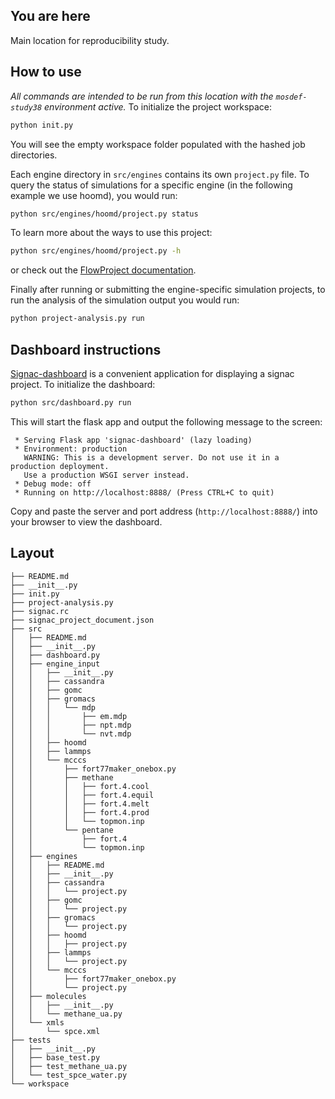 ## You are here
Main location for reproducibility study.

## How to use
*All commands are intended to be run from this location with the `mosdef-study38` environment active.*
To initialize the project workspace:
```bash
python init.py
```
You will see the empty workspace folder populated with the hashed job directories.

Each engine directory in `src/engines` contains its own `project.py` file. To query the status of simulations for a specific engine (in the following example we use hoomd), you would run:
```bash
python src/engines/hoomd/project.py status
```

To learn more about the ways to use this project:
```bash
python src/engines/hoomd/project.py -h
```
or check out the [FlowProject documentation](https://docs.signac.io/en/latest/flow-project.html).

Finally after running or submitting the engine-specific simulation projects, to run the analysis of the simulation output you would run:
```bash
python project-analysis.py run
```

## Dashboard instructions
[Signac-dashboard](https://docs.signac.io/projects/dashboard/en/latest/) is a convenient application for displaying a signac project. To initialize the dashboard:
```bash
python src/dashboard.py run
```

This will start the flask app and output the following message to the screen:
```
 * Serving Flask app 'signac-dashboard' (lazy loading)
 * Environment: production
   WARNING: This is a development server. Do not use it in a production deployment.
   Use a production WSGI server instead.
 * Debug mode: off
 * Running on http://localhost:8888/ (Press CTRL+C to quit)
```
Copy and paste the server and port address (`http://localhost:8888/`) into your browser to view the dashboard.

## Layout

```
├── README.md
├── __init__.py
├── init.py
├── project-analysis.py
├── signac.rc
├── signac_project_document.json
├── src
│   ├── README.md
│   ├── __init__.py
│   ├── dashboard.py
│   ├── engine_input
│   │   ├── __init__.py
│   │   ├── cassandra
│   │   ├── gomc
│   │   ├── gromacs
│   │   │   └── mdp
│   │   │       ├── em.mdp
│   │   │       ├── npt.mdp
│   │   │       └── nvt.mdp
│   │   ├── hoomd
│   │   ├── lammps
│   │   └── mcccs
│   │       ├── fort77maker_onebox.py
│   │       ├── methane
│   │       │   ├── fort.4.cool
│   │       │   ├── fort.4.equil
│   │       │   ├── fort.4.melt
│   │       │   ├── fort.4.prod
│   │       │   └── topmon.inp
│   │       └── pentane
│   │           ├── fort.4
│   │           └── topmon.inp
│   ├── engines
│   │   ├── README.md
│   │   ├── __init__.py
│   │   ├── cassandra
│   │   │   └── project.py
│   │   ├── gomc
│   │   │   └── project.py
│   │   ├── gromacs
│   │   │   └── project.py
│   │   ├── hoomd
│   │   │   ├── project.py
│   │   ├── lammps
│   │   │   └── project.py
│   │   └── mcccs
│   │       ├── fort77maker_onebox.py
│   │       └── project.py
│   ├── molecules
│   │   ├── __init__.py
│   │   └── methane_ua.py
│   └── xmls
│       └── spce.xml
├── tests
│   ├── __init__.py
│   ├── base_test.py
│   ├── test_methane_ua.py
│   └── test_spce_water.py
└── workspace
```
